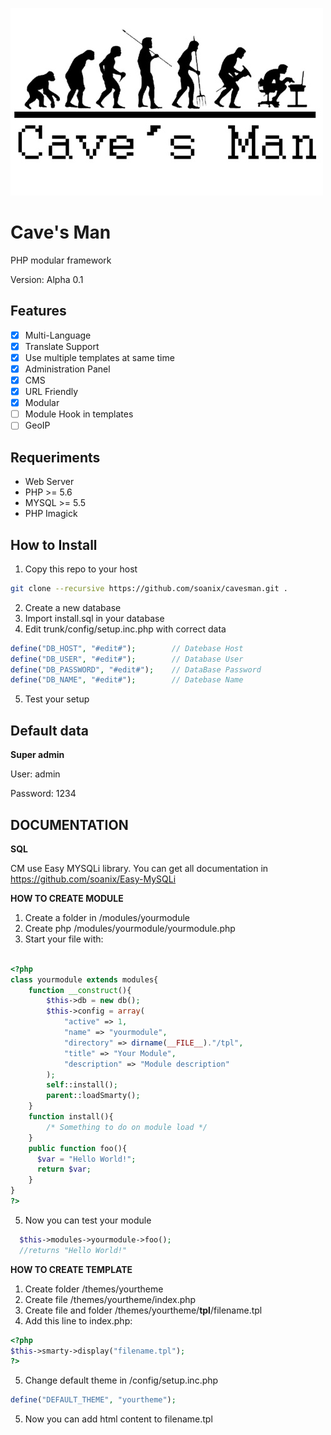 ![Alt text](/trunk/cdn/img/cavesman.jpg?raw=true "Title")

# Cave's Man

PHP modular framework

Version: Alpha 0.1

## Features

- [x] Multi-Language
- [x] Translate Support
- [x] Use multiple templates at same time
- [x] Administration Panel
- [x] CMS
- [x] URL Friendly
- [x] Modular
- [ ] Module Hook in templates
- [ ] GeoIP

## Requeriments

- Web Server
- PHP >= 5.6
- MYSQL >= 5.5
- PHP Imagick

## How to Install

1. Copy this repo to your host

```bash
git clone --recursive https://github.com/soanix/cavesman.git .
```

2. Create a new database
3. Import install.sql in your database
4. Edit trunk/config/setup.inc.php with correct data

```php
define("DB_HOST", "#edit#"); 		// Datebase Host
define("DB_USER", "#edit#"); 		// Database User
define("DB_PASSWORD", "#edit#"); 	// DataBase Password
define("DB_NAME", "#edit#"); 		// Datebase Name
```
5. Test your setup

## Default data

**Super admin**

User: admin

Password: 1234


## DOCUMENTATION

**SQL**

CM use Easy MYSQLi library. You can get all documentation in https://github.com/soanix/Easy-MySQLi

**HOW TO CREATE MODULE**

1. Create a folder in /modules/yourmodule
2. Create php /modules/yourmodule/yourmodule.php
3. Start your file with: 

```php

<?php
class yourmodule extends modules{
    function __construct(){
        $this->db = new db();
        $this->config = array(
            "active" => 1,
            "name" => "yourmodule",
            "directory" => dirname(__FILE__)."/tpl",
            "title" => "Your Module",
            "description" => "Module description"
        );
        self::install();
        parent::loadSmarty();
    }
    function install(){
        /* Something to do on module load */
    }
    public function foo(){
      $var = "Hello World!";
      return $var;
    }
}
?>
```

5. Now you can test your module
```php
  $this->modules->yourmodule->foo();
  //returns "Hello World!"
```

**HOW TO CREATE TEMPLATE**

1. Create folder /themes/yourtheme
2. Create file /themes/yourtheme/index.php
3. Create file and folder /themes/yourtheme/**tpl**/filename.tpl
4. Add this line to index.php: 

```php
<?php
$this->smarty->display("filename.tpl");
?>

```
5. Change default theme in /config/setup.inc.php

```php
define("DEFAULT_THEME", "yourtheme");
```
5. Now you can add html content to filename.tpl
